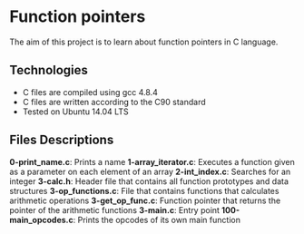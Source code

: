 # Function pointers
The aim of this project is to learn about function pointers in C language.

## Technologies
- C files are compiled using gcc 4.8.4
- C files are written according to the C90 standard
- Tested on Ubuntu 14.04 LTS

## Files Descriptions
**0-print_name.c**: Prints a name
**1-array_iterator.c**: Executes a function given as a parameter on each element of an array
**2-int_index.c**: Searches for an integer
**3-calc.h**: Header file that contains all function prototypes and data structures
**3-op_functions.c**: File that contains functions that calculates arithmetic operations
**3-get_op_func.c**: Function pointer that returns the pointer of the arithmetic functions
**3-main.c**: Entry point
**100-main_opcodes.c**: Prints the opcodes of its own main function
